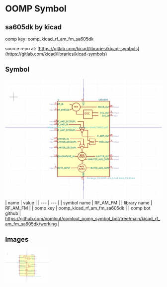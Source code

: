 # OOMP Symbol  
## sa605dk  by kicad  
  
oomp key: oomp_kicad_rf_am_fm_sa605dk  
  
source repo at: [https://gitlab.com/kicad/libraries/kicad-symbols](https://gitlab.com/kicad/libraries/kicad-symbols)  
## Symbol  
  
[![working.png](working_600.png)](working.png)  
| name | value | 
| --- | --- | 
| symbol name | RF_AM_FM | 
| library name | RF_AM_FM | 
| oomp key | oomp_kicad_rf_am_fm_sa605dk | 
| oomp bot github | https://github.com/oomlout/oomlout_oomp_symbol_bot/tree/main/kicad_rf_am_fm_sa605dk/working | 
## Images  
  
[![working.png](working_140.png)](working.png)  
